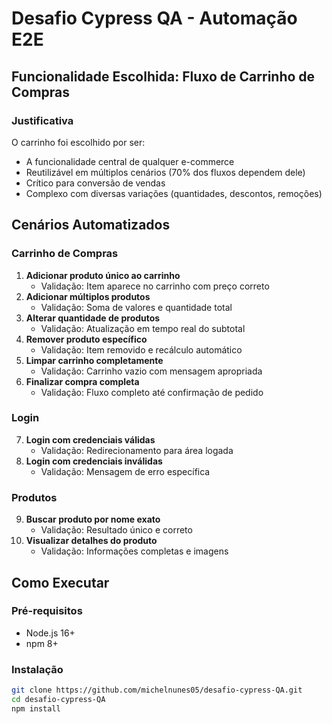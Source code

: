 # Desafio Cypress QA - Automação E2E

## Funcionalidade Escolhida: **Fluxo de Carrinho de Compras**

### Justificativa
O carrinho foi escolhido por ser:
- A funcionalidade central de qualquer e-commerce
- Reutilizável em múltiplos cenários (70% dos fluxos dependem dele)
- Crítico para conversão de vendas
- Complexo com diversas variações (quantidades, descontos, remoções)

## Cenários Automatizados

### Carrinho de Compras
1. **Adicionar produto único ao carrinho**  
   - Validação: Item aparece no carrinho com preço correto
2. **Adicionar múltiplos produtos**  
   - Validação: Soma de valores e quantidade total
3. **Alterar quantidade de produtos**  
   - Validação: Atualização em tempo real do subtotal
4. **Remover produto específico**  
   - Validação: Item removido e recálculo automático
5. **Limpar carrinho completamente**  
   - Validação: Carrinho vazio com mensagem apropriada
6. **Finalizar compra completa**  
   - Validação: Fluxo completo até confirmação de pedido

### Login
7. **Login com credenciais válidas**  
   - Validação: Redirecionamento para área logada
8. **Login com credenciais inválidas**  
   - Validação: Mensagem de erro específica

### Produtos
9. **Buscar produto por nome exato**  
   - Validação: Resultado único e correto
10. **Visualizar detalhes do produto**  
    - Validação: Informações completas e imagens

## Como Executar

### Pré-requisitos
- Node.js 16+
- npm 8+

### Instalação
```bash
git clone https://github.com/michelnunes05/desafio-cypress-QA.git
cd desafio-cypress-QA
npm install